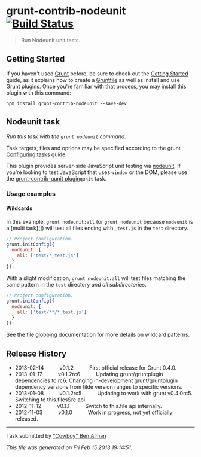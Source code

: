 # grunt-contrib-nodeunit [![Build Status](https://secure.travis-ci.org/gruntjs/grunt-contrib-nodeunit.png?branch=master)](http://travis-ci.org/gruntjs/grunt-contrib-nodeunit)

> Run Nodeunit unit tests.



## Getting Started
If you haven't used [Grunt](http://gruntjs.com/) before, be sure to check out the [Getting Started](http://gruntjs.com/getting-started) guide, as it explains how to create a [Gruntfile](http://gruntjs.com/sample-gruntfile) as well as install and use Grunt plugins. Once you're familiar with that process, you may install this plugin with this command:

```shell
npm install grunt-contrib-nodeunit --save-dev
```




## Nodeunit task
_Run this task with the `grunt nodeunit` command._

Task targets, files and options may be specified according to the grunt [Configuring tasks](http://gruntjs.com/configuring-tasks) guide.

This plugin provides server-side JavaScript unit testing via [nodeunit](https://github.com/caolan/nodeunit/). If you're looking to test JavaScript that uses `window` or the DOM, please use the [grunt-contrib-qunit plugin](https://github.com/gruntjs/grunt-contrib-qunit)`qunit` task.


### Usage examples

#### Wildcards

In this example, `grunt nodeunit:all` (or `grunt nodeunit` because `nodeunit` is a [multi task][]) will test all files ending with `_test.js` in the `test` directory.

```js
// Project configuration.
grunt.initConfig({
  nodeunit: {
    all: ['test/*_test.js']
  }
});
```

With a slight modification, `grunt nodeunit:all` will test files matching the same pattern in the `test` directory _and all subdirectories_.

```js
// Project configuration.
grunt.initConfig({
  nodeunit: {
    all: ['test/**/*_test.js']
  }
});
```

See the [file globbing] documentation for more details on wildcard patterns.

[file globbing]: https://github.com/gruntjs/grunt/wiki/Configuring-tasks


## Release History

 * 2013-02-14   v0.1.2   First official release for Grunt 0.4.0.
 * 2013-01-17   v0.1.2rc6   Updating grunt/gruntplugin dependencies to rc6. Changing in-development grunt/gruntplugin dependency versions from tilde version ranges to specific versions.
 * 2013-01-08   v0.1.2rc5   Updating to work with grunt v0.4.0rc5. Switching to this.filesSrc api.
 * 2012-11-12   v0.1.1   Switch to this.file api internally.
 * 2012-11-03   v0.1.0   Work in progress, not yet officially released.

---

Task submitted by ["Cowboy" Ben Alman](http://benalman.com)

*This file was generated on Fri Feb 15 2013 19:14:51.*
